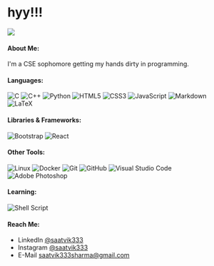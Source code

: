 # **hyy!!!**

<div align = "justify">
  <a href = "#">
    <img src="https://komarev.com/ghpvc/?username=saatvik333&color=4c566a&style=for-the-badge">
  </a>
</div>

#### About Me:
I'm a CSE sophomore getting my hands dirty in programming.

#### Languages:
![C](https://img.shields.io/badge/c-%2300599C.svg?style=for-the-badge&logo=c&logoColor=white)
![C++](https://img.shields.io/badge/c++-%2300599C.svg?style=for-the-badge&logo=c%2B%2B&logoColor=white)
![Python](https://img.shields.io/badge/python-3670A0?style=for-the-badge&logo=python&logoColor=%23F7DF1E)
![HTML5](https://img.shields.io/badge/html5-%23E34F26.svg?style=for-the-badge&logo=html5&logoColor=white)
![CSS3](https://img.shields.io/badge/css3-%231572B6.svg?style=for-the-badge&logo=css3&logoColor=white)
![JavaScript](https://img.shields.io/badge/javascript-%23323330.svg?style=for-the-badge&logo=javascript&logoColor=%23F7DF1E)
![Markdown](https://img.shields.io/badge/markdown-%23000000.svg?style=for-the-badge&logo=markdown&logoColor=white)
![LaTeX](https://img.shields.io/badge/latex-%23008080.svg?style=for-the-badge&logo=latex&logoColor=white)
<!-- ![Flutter](https://img.shields.io/badge/Flutter-%2302569B.svg?style=for-the-badge&logo=Flutter&logoColor=white) -->
<!-- ![MySQL](https://img.shields.io/badge/mysql-%2300f.svg?style=for-the-badge&logo=mysql&logoColor=white) -->

#### Libraries & Frameworks:
<!-- ![MongoDB](https://img.shields.io/badge/MongoDB-%234ea94b.svg?style=for-the-badge&logo=mongodb&logoColor=white) -->
<!-- ![Express.js](https://img.shields.io/badge/express.js-%23404d59.svg?style=for-the-badge&logo=express&logoColor=%2361DAFB) -->
![Bootstrap](https://img.shields.io/badge/bootstrap-%23563D7C.svg?style=for-the-badge&logo=bootstrap&logoColor=white)
![React](https://img.shields.io/badge/react-%2320232a.svg?style=for-the-badge&logo=react&logoColor=%2361DAFB)
<!-- ![NodeJS](https://img.shields.io/badge/node.js-6DA55F?style=for-the-badge&logo=node.js&logoColor=white) -->
<!-- ![Next JS](https://img.shields.io/badge/Next-black?style=for-the-badge&logo=next.js&logoColor=white) -->

#### Other Tools:
![Linux](https://img.shields.io/badge/Linux-FCC624?style=for-the-badge&logo=linux&logoColor=black)
![Docker](https://img.shields.io/badge/docker-%230db7ed.svg?style=for-the-badge&logo=docker&logoColor=white)
![Git](https://img.shields.io/badge/git-%23F05033.svg?style=for-the-badge&logo=git&logoColor=white)
![GitHub](https://img.shields.io/badge/github-%23121011.svg?style=for-the-badge&logo=github&logoColor=white)
![Visual Studio Code](https://img.shields.io/badge/Visual%20Studio%20Code-0078d7.svg?style=for-the-badge&logo=visual-studio-code&logoColor=white)
![Adobe Photoshop](https://img.shields.io/badge/adobe%20photoshop-%2331A8FF.svg?style=for-the-badge&logo=adobe%20photoshop&logoColor=white)

#### Learning:
![Shell Script](https://img.shields.io/badge/shell_script-%23121011.svg?style=for-the-badge&logo=gnu-bash&logoColor=white)

#### Reach Me:

- LinkedIn [@saatvik333](https://linkedin.com/in/saatvik333) 
- Instagram [@saatvik333](https://instagram.com/saatvik333)
- E-Mail saatvik333sharma@gmail.com
